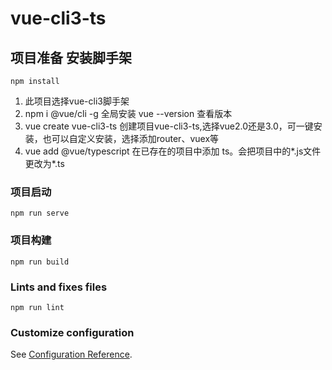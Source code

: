# vue-cli3-ts

## 项目准备 安装脚手架
```
npm install
```
1. 此项目选择vue-cli3脚手架
2. npm i @vue/cli -g 全局安装    vue --version 查看版本
3. vue create vue-cli3-ts 创建项目vue-cli3-ts,选择vue2.0还是3.0，可一键安装，也可以自定义安装，选择添加router、vuex等
4. vue add @vue/typescript  在已存在的项目中添加 ts。会把项目中的*.js文件更改为*.ts

### 项目启动
```
npm run serve
```

### 项目构建
```
npm run build
```

### Lints and fixes files
```
npm run lint
```

### Customize configuration
See [Configuration Reference](https://cli.vuejs.org/config/).

